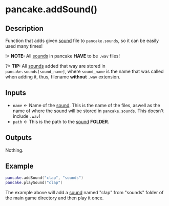 # pancake.addSound()

## Description

Function that adds given [sound](http://mightypancake.games/#/documentation/topics/sounds) file to `pancake.sounds`, so it can be easily used many times!

!> **NOTE:** All [sounds](http://mightypancake.games/#/documentation/topics/sounds) in pancake **HAVE** to be `.wav` files!

?> **TIP:** All [sounds](http://mightypancake.games/#/documentation/topics/sounds) added that way are stored in `pancake.sounds[sound_name]`, where `sound_name` is the name that was called when adding it, thus, filename **without** `.wav` extension.

## Inputs

- `name` <- Name of the [sound](http://mightypancake.games/#/documentation/topics/sounds). This is the name of the files, aswell as the name of where the [sound](http://mightypancake.games/#/documentation/topics/sounds) will be stored in `pancake.sounds`. This doesn't include `.wav`!
- `path` <- This is the path to the [sound](http://mightypancake.games/#/documentation/topics/sounds) **FOLDER**.

## Outputs

Nothing.

## Example

```lua
pancake.addSound("clap", "sounds")
pancake.playSound("clap")
```

The example above will add a [sound](http://mightypancake.games/#/documentation/topics/sounds) named "clap" from "sounds" folder of the main game directory and then play it once.
